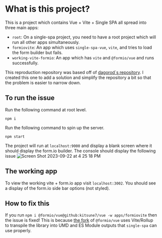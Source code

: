 # What is this project?

This is a project which contains Vue + Vite + Single SPA all spread into three main apps:

- `root`: On a single-spa project, you need to have a root project which will run all other apps simultaneously.
- `formiovite`: An app which uses `single-spa-vue`, `vite`, and tries to load the form builder but fails.
- `working-vite-formio`: An app which has `vite` and `@formio/vue` and runs successfully.

This reproduction repository was based off of
[dagorod`s repository](https://github.com/dagorod/turborepo-vue-vite-singlespa). I created this one to add a solution
and simplify the repository a bit so that the problem is easier to narrow down.

## To run the issue

Run the following command at root level.

```shell
npm i
```

Run the following command to spin up the server.

```shell
npm start
```

The project will run at `localhost:9000` and display a blank screen where it should display the form.io builder. The
console should display the following issue
![Screen Shot 2023-09-22 at 4 25 18 PM](https://github.com/dagorod/formio-turborepo-vue-webpack/assets/58822367/5e3662da-4ef7-4a26-82ae-59b1a3ce0a2d)

## The working app

To view the working vite + form.io app visit `localhost:3002`. You should see a display of the form.io side bar options
(not styled).

## How to fix this

If you run `npm i @formio/vue@github:kitsune7/vue -w apps/formiovite` then the issue is fixed! This is because
[the fork](https://github.com/kitsune7/vue) of `@formio/vue` uses Vite/Rollup to transpile the library into UMD and ES
Module outputs that `single-spa` can use properly.
